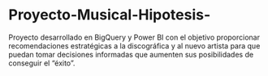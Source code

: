 # Proyecto-Musical-Hipotesis-
Proyecto desarrollado en BigQuery y Power BI con el objetivo proporcionar recomendaciones estratégicas a la discográfica y al nuevo artista para que puedan tomar decisiones informadas que aumenten sus posibilidades de conseguir el “éxito”.
